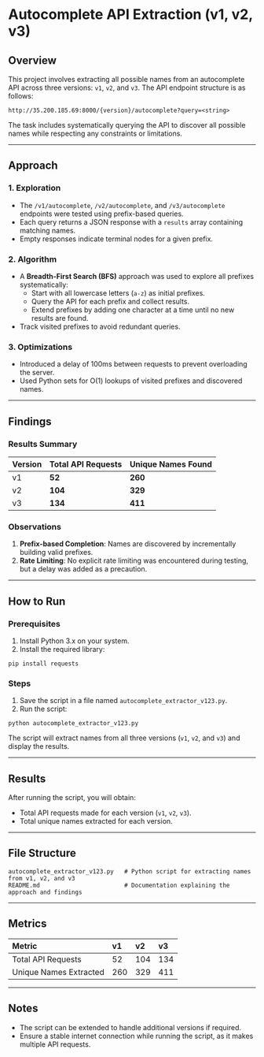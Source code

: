 # Autocomplete API Extraction (v1, v2, v3)

## Overview

This project involves extracting all possible names from an autocomplete API across three versions: `v1`, `v2`, and `v3`. The API endpoint structure is as follows:

```
http://35.200.185.69:8000/{version}/autocomplete?query=<string>
```

The task includes systematically querying the API to discover all possible names while respecting any constraints or limitations.

---

## Approach

### 1. **Exploration**

- The `/v1/autocomplete`, `/v2/autocomplete`, and `/v3/autocomplete` endpoints were tested using prefix-based queries.
- Each query returns a JSON response with a `results` array containing matching names.
- Empty responses indicate terminal nodes for a given prefix.


### 2. **Algorithm**

- A **Breadth-First Search (BFS)** approach was used to explore all prefixes systematically:
    - Start with all lowercase letters (`a-z`) as initial prefixes.
    - Query the API for each prefix and collect results.
    - Extend prefixes by adding one character at a time until no new results are found.
- Track visited prefixes to avoid redundant queries.


### 3. **Optimizations**

- Introduced a delay of 100ms between requests to prevent overloading the server.
- Used Python sets for O(1) lookups of visited prefixes and discovered names.

---

## Findings

### Results Summary

| Version | Total API Requests | Unique Names Found |
| :-- | :-- | :-- |
| v1 | **52** | **260** |
| v2 | **104** | **329** |
| v3 | **134** | **411** |

### Observations

1. **Prefix-based Completion**: Names are discovered by incrementally building valid prefixes.
2. **Rate Limiting**: No explicit rate limiting was encountered during testing, but a delay was added as a precaution.

---

## How to Run

### Prerequisites

1. Install Python 3.x on your system.
2. Install the required library:

```
pip install requests
```


### Steps

1. Save the script in a file named `autocomplete_extractor_v123.py`.
2. Run the script:

```
python autocomplete_extractor_v123.py
```


The script will extract names from all three versions (`v1`, `v2`, and `v3`) and display the results.

---

## Results

After running the script, you will obtain:

- Total API requests made for each version (`v1`, `v2`, `v3`).
- Total unique names extracted for each version.

---

## File Structure

```
autocomplete_extractor_v123.py   # Python script for extracting names from v1, v2, and v3
README.md                        # Documentation explaining the approach and findings
```

---

## Metrics

| Metric | v1 | v2 | v3 |
| :-- | :-- | :-- | :-- |
| Total API Requests | 52 | 104 | 134 |
| Unique Names Extracted | 260 | 329 | 411 |

---

## Notes

- The script can be extended to handle additional versions if required.
- Ensure a stable internet connection while running the script, as it makes multiple API requests.

